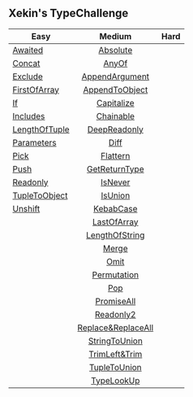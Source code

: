 ## Xekin's TypeChallenge
Easy|Medium|Hard
--|:--:|--:
[Awaited](https://github.com/Xekin97/xe_typeChallenge/tree/master/easy/Awaited.ts)|[Absolute](https://github.com/Xekin97/xe_typeChallenge/tree/master/medium/Absolute.ts)|	
[Concat](https://github.com/Xekin97/xe_typeChallenge/tree/master/easy/Concat.ts)|[AnyOf](https://github.com/Xekin97/xe_typeChallenge/tree/master/medium/AnyOf.ts)|	
[Exclude](https://github.com/Xekin97/xe_typeChallenge/tree/master/easy/Exclude.ts)|[AppendArgument](https://github.com/Xekin97/xe_typeChallenge/tree/master/medium/AppendArgument.ts)|	
[FirstOfArray](https://github.com/Xekin97/xe_typeChallenge/tree/master/easy/FirstOfArray.ts)|[AppendToObject](https://github.com/Xekin97/xe_typeChallenge/tree/master/medium/AppendToObject.ts)|	
[If](https://github.com/Xekin97/xe_typeChallenge/tree/master/easy/If.ts)|[Capitalize](https://github.com/Xekin97/xe_typeChallenge/tree/master/medium/Capitalize.ts)|	
[Includes](https://github.com/Xekin97/xe_typeChallenge/tree/master/easy/Includes.ts)|[Chainable](https://github.com/Xekin97/xe_typeChallenge/tree/master/medium/Chainable.ts)|	
[LengthOfTuple](https://github.com/Xekin97/xe_typeChallenge/tree/master/easy/LengthOfTuple.ts)|[DeepReadonly](https://github.com/Xekin97/xe_typeChallenge/tree/master/medium/DeepReadonly.ts)|	
[Parameters](https://github.com/Xekin97/xe_typeChallenge/tree/master/easy/Parameters.ts)|[Diff](https://github.com/Xekin97/xe_typeChallenge/tree/master/medium/Diff.ts)|	
[Pick](https://github.com/Xekin97/xe_typeChallenge/tree/master/easy/Pick.ts)|[Flattern](https://github.com/Xekin97/xe_typeChallenge/tree/master/medium/Flattern.ts)|	
[Push](https://github.com/Xekin97/xe_typeChallenge/tree/master/easy/Push.ts)|[GetReturnType](https://github.com/Xekin97/xe_typeChallenge/tree/master/medium/GetReturnType.ts)|	
[Readonly](https://github.com/Xekin97/xe_typeChallenge/tree/master/easy/Readonly.ts)|[IsNever](https://github.com/Xekin97/xe_typeChallenge/tree/master/medium/IsNever.ts)|	
[TupleToObject](https://github.com/Xekin97/xe_typeChallenge/tree/master/easy/TupleToObject.ts)|[IsUnion](https://github.com/Xekin97/xe_typeChallenge/tree/master/medium/IsUnion.ts)|	
[Unshift](https://github.com/Xekin97/xe_typeChallenge/tree/master/easy/Unshift.ts)|[KebabCase](https://github.com/Xekin97/xe_typeChallenge/tree/master/medium/KebabCase.ts)|	
	|[LastOfArray](https://github.com/Xekin97/xe_typeChallenge/tree/master/medium/LastOfArray.ts)|	
	|[LengthOfString](https://github.com/Xekin97/xe_typeChallenge/tree/master/medium/LengthOfString.ts)|	
	|[Merge](https://github.com/Xekin97/xe_typeChallenge/tree/master/medium/Merge.ts)|	
	|[Omit](https://github.com/Xekin97/xe_typeChallenge/tree/master/medium/Omit.ts)|	
	|[Permutation](https://github.com/Xekin97/xe_typeChallenge/tree/master/medium/Permutation.ts)|	
	|[Pop](https://github.com/Xekin97/xe_typeChallenge/tree/master/medium/Pop.ts)|	
	|[PromiseAll](https://github.com/Xekin97/xe_typeChallenge/tree/master/medium/PromiseAll.ts)|	
	|[Readonly2](https://github.com/Xekin97/xe_typeChallenge/tree/master/medium/Readonly2.ts)|	
	|[Replace&ReplaceAll](https://github.com/Xekin97/xe_typeChallenge/tree/master/medium/Replace&ReplaceAll.ts)|	
	|[StringToUnion](https://github.com/Xekin97/xe_typeChallenge/tree/master/medium/StringToUnion.ts)|	
	|[TrimLeft&Trim](https://github.com/Xekin97/xe_typeChallenge/tree/master/medium/TrimLeft&Trim.ts)|	
	|[TupleToUnion](https://github.com/Xekin97/xe_typeChallenge/tree/master/medium/TupleToUnion.ts)|	
	|[TypeLookUp](https://github.com/Xekin97/xe_typeChallenge/tree/master/medium/TypeLookUp.ts)|	

